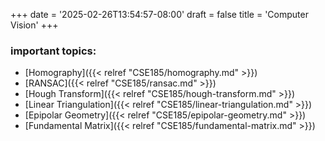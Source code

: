 +++
date = '2025-02-26T13:54:57-08:00'
draft = false
title = 'Computer Vision'
+++

### important topics: 
- [Homography]({{< relref "CSE185/homography.md" >}})
- [RANSAC]({{< relref "CSE185/ransac.md" >}})
- [Hough Transform]({{< relref "CSE185/hough-transform.md" >}})
- [Linear Triangulation]({{< relref "CSE185/linear-triangulation.md" >}})
- [Epipolar Geometry]({{< relref "CSE185/epipolar-geometry.md" >}})
- [Fundamental Matrix]({{< relref "CSE185/fundamental-matrix.md" >}})
